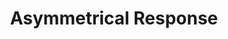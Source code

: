 ---
ee_id: '4416'
site: '1'
type: '2'
long_id: 2017-020 Asymmetrical Response
url: 2017-020-asymmetrical-response
year: '2018'
medium: '120 page book, CD, script, plastic LP sleeve.   '
commission:
add_credit: 'w/ Olia Lialina. Design by Manuel Berger! '
dims: 30 x 30 cm
pitch: MASSIVE CATALOG 4 MASSIVE SHOW
ps:
live_url:
related: |-
  [4380] [2017-004-asymmetrical-response-reader-srf-039] 2017-004 Asymmetrical Response Reader: The Kitchen (SRF-039)
  [4390] [2017-041-asymmetrical-response-reader-ibiza] 2017-041 Asymmetrical Response Reader: Ibiza (SRF-041)
title: 'Asymmetrical Response '
youtube:
imgs: asymmetrical-response-2017-020-database-ih--AemK.jpg
subheading: "(Catalog)"
year2: '2018'
download:
add_credits:
related_code:
! '':
layout: things-i-made
---